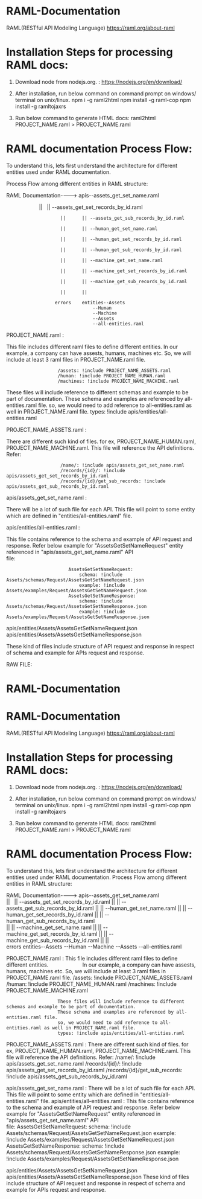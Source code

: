 # RAML-Documentation
RAML(RESTful API Modeling Language)
https://raml.org/about-raml

Installation Steps for processing RAML docs:
================================================

1. Download node from nodejs.org.
   : https://nodejs.org/en/download/
2. After installation, run below command on command prompt on windows/ terminal on unix/linux.
    npm i -g raml2html
    npm install -g raml-cop
    npm install -g ramltojaxrs	

3. Run below command to generate HTML docs:
    raml2html PROJECT_NAME.raml > PROJECT_NAME.raml



RAML documentation Process Flow:
==============================================

To understand this, lets first understand the architecture for different entities used under RAML documentation.

Process Flow among different entities in RAML structure:

RAML Documentation----> apis--assets_get_set_name.raml

                        ||      || --assets_get_set_records_by_id.raml
                        
                        ||      || --assets_get_sub_records_by_id.raml
                        
                        ||      || --human_get_set_name.raml
                        
                        ||      || --human_get_set_records_by_id.raml
                        
                        ||      || --human_get_sub_records_by_id.raml 
                        
                        ||      || --machine_get_set_name.raml
                        
                        ||      || --machine_get_set_records_by_id.raml
                        
                        ||      || --machine_get_sub_records_by_id.raml
                        
                        ||      ||                          
                        
                      errors    entities--Assets
                                    --Human
                                    --Machine
                                    --Assets
                                    --all-entities.raml


PROJECT_NAME.raml   : 

This file includes different raml files to define different entities.
In our example, a company can have assests, humans, machines etc.
So, we will include at least 3 raml files in PROJECT_NAME.raml file.
                       
                       /assets: !include PROJECT_NAME_ASSETS.raml 
                       /human: !include PROJECT_NAME_HUMAN.raml
                       /machines: !include PROJECT_NAME_MACHINE.raml
                       

These files will include reference to different schemas and example to be part of documentation.
These schema and examples are referenced by all-entities.raml file.
so, we would need to add reference to all-entities.raml as well in PROJECT_NAME.raml file.
                       types: !include apis/entities/all-entities.raml
                       

PROJECT_NAME_ASSETS.raml  : 

There are different such kind of files. for ex, PROJECT_NAME_HUMAN.raml, PROJECT_NAME_MACHINE.raml.
This file will reference the API definitions.
Refer:
                        
                        /name/: !include apis/assets_get_set_name.raml
                        /records/{id}/: !include apis/assets_get_set_records_by_id.raml
                        /records/{id}/get_sub_records: !include apis/assets_get_sub_records_by_id.raml


apis/assets_get_set_name.raml :  

There will be a lot of such file for each API.
This file will point to some entity which are defined in "entities/all-entities.raml" file.
                          
apis/entities/all-entities.raml : 

This file contains reference to the schema and example of API request and response.
Refer below example for "AssetsGetSetNameRequest" entity referenced in "apis/assets_get_set_name.raml" API  
file:
                           
                           AssetsGetSetNameRequest:
                               schema: !include Assets/schemas/Request/AssetsGetSetNameRequest.json
                               example: !include Assets/examples/Request/AssetsGetSetNameRequest.json
                           AssetsGetSetNameResponse:
                               schema: !include Assets/schemas/Request/AssetsGetSetNameResponse.json
                               example: !include Assets/examples/Request/AssetsGetSetNameResponse.json

apis/entities/Assets/AssetsGetSetNameRequest.json
apis/entities/Assets/AssetsGetSetNameResponse.json

These kind of files include structure of API request and response in respect of schema and example for APIs request and response.
                         
                         
                         
                         
                         
RAW FILE:

# RAML-Documentation
# RAML-Documentation
RAML(RESTful API Modeling Language)
https://raml.org/about-raml

Installation Steps for processing RAML docs:
================================================
1. Download node from nodejs.org.
   : https://nodejs.org/en/download/
2. After installation, run below command on command prompt on windows/ terminal on unix/linux.
    npm i -g raml2html
    npm install -g raml-cop
    npm install -g ramltojaxrs	

3. Run below command to generate HTML docs:
    raml2html PROJECT_NAME.raml > PROJECT_NAME.raml


RAML documentation Process Flow:
==============================================
To understand this, lets first understand the architecture for different entities used under RAML documentation.
Process Flow among different entities in RAML structure:

RAML Documentation----> apis--assets_get_set_name.raml
                        ||      || --assets_get_set_records_by_id.raml
                        ||      || --assets_get_sub_records_by_id.raml
                        ||      || --human_get_set_name.raml
                        ||      || --human_get_set_records_by_id.raml
                        ||      || --human_get_sub_records_by_id.raml               
                        ||      || --machine_get_set_name.raml
                        ||      || --machine_get_set_records_by_id.raml
                        ||      || --machine_get_sub_records_by_id.raml
                        ||      ||                          
                      errors    entities--Assets
                                    --Human
                                    --Machine
                                    --Assets
                                    --all-entities.raml


PROJECT_NAME.raml   :  This file includes different raml files to define different entities.
                       In our example, a company can have assests, humans, machines etc. 
                       So, we will include at least 3 raml files in PROJECT_NAME.raml file.
                       /assets: !include PROJECT_NAME_ASSETS.raml                       
                       /human: !include PROJECT_NAME_HUMAN.raml
                       /machines: !include PROJECT_NAME_MACHINE.raml

                       These files will include reference to different schemas and example to be part of documentation.
                       These schema and examples are referenced by all-entities.raml file.
                       so, we would need to add reference to all-entities.raml as well in PROJECT_NAME.raml file.
                       types: !include apis/entities/all-entities.raml

PROJECT_NAME_ASSETS.raml  : There are different such kind of files. for ex, PROJECT_NAME_HUMAN.raml, PROJECT_NAME_MACHINE.raml.
                        This file will reference the API definitions.
                        Refer:
                        /name/: !include apis/assets_get_set_name.raml
                        /records/{id}/: !include apis/assets_get_set_records_by_id.raml
                        /records/{id}/get_sub_records: !include apis/assets_get_sub_records_by_id.raml


apis/assets_get_set_name.raml :  There will be a lot of such file for each API.
                          This file will point to some entity which are defined in "entities/all-entities.raml" file.
apis/entities/all-entities.raml : This file contains reference to the schema and example of API request and response.
                           Refer below example for "AssetsGetSetNameRequest" entity referenced in "apis/assets_get_set_name.raml" API  
                           file:
                           AssetsGetSetNameRequest:
                               schema: !include Assets/schemas/Request/AssetsGetSetNameRequest.json
                               example: !include Assets/examples/Request/AssetsGetSetNameRequest.json
                           AssetsGetSetNameResponse:
                               schema: !include Assets/schemas/Request/AssetsGetSetNameResponse.json
                               example: !include Assets/examples/Request/AssetsGetSetNameResponse.json

apis/entities/Assets/AssetsGetSetNameRequest.json
apis/entities/Assets/AssetsGetSetNameResponse.json
                         These kind of files include structure of API request and response in respect of schema and example for APIs
                         request and response.
